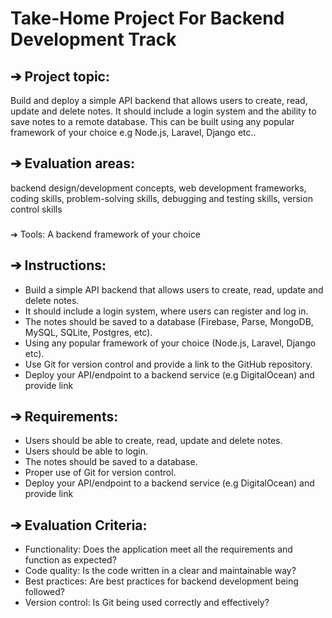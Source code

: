 # Take-Home Project For Backend Development Track
## ➔ Project topic: 
Build and deploy a simple API backend that allows users to create, read, update and delete notes. It should include a login system and the ability to save notes to a remote database. This can be built using any popular framework of your choice e.g Node.js, Laravel, Django etc..
###
## ➔ Evaluation areas:
backend design/development concepts, web development frameworks, coding skills, problem-solving skills, debugging and testing skills, version control skills
###
➔ Tools: A backend framework of your choice
###
## ➔ Instructions:
* Build a simple API backend that allows users to create, read, update and delete notes.
* It should include a login system, where users can register and log in.
* The notes should be saved to a database (Firebase, Parse, MongoDB, MySQL, SQLite, Postgres, etc).
* Using any popular framework of your choice (Node.js, Laravel, Django etc).
* Use Git for version control and provide a link to the GitHub repository.
* Deploy your API/endpoint to a backend service (e.g DigitalOcean) and provide link
###
## ➔ Requirements:
* Users should be able to create, read, update and delete notes.
* Users should be able to login.
* The notes should be saved to a database.
* Proper use of Git for version control.
* Deploy your API/endpoint to a backend service (e.g DigitalOcean) and provide link
###
## ➔ Evaluation Criteria:
* Functionality: Does the application meet all the requirements and function as expected?
* Code quality: Is the code written in a clear and maintainable way?
* Best practices: Are best practices for backend development being followed?
* Version control: Is Git being used correctly and effectively?
